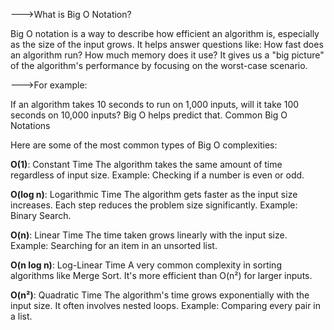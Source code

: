 --->What is Big O Notation?

Big O notation is a way to describe how efficient an algorithm is, especially as the size of the input grows. It helps answer questions like:
How fast does an algorithm run?
How much memory does it use?
It gives us a "big picture" of the algorithm's performance by focusing on the worst-case scenario.

--->For example:

If an algorithm takes 10 seconds to run on 1,000 inputs, will it take 100 seconds on 10,000 inputs? Big O helps predict that.
Common Big O Notations

Here are some of the most common types of Big O complexities:

**O(1)**: Constant Time
The algorithm takes the same amount of time regardless of input size.
Example: Checking if a number is even or odd.

**O(log n)**: Logarithmic Time
The algorithm gets faster as the input size increases. Each step reduces the problem size significantly.
Example: Binary Search.

**O(n)**: Linear Time
The time taken grows linearly with the input size.
Example: Searching for an item in an unsorted list.

**O(n log n)**: Log-Linear Time
A very common complexity in sorting algorithms like Merge Sort.
It's more efficient than O(n²) for larger inputs.

**O(n²)**: Quadratic Time
The algorithm's time grows exponentially with the input size. It often involves nested loops.
Example: Comparing every pair in a list.
